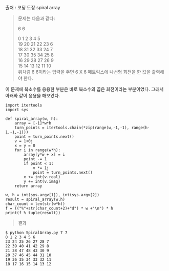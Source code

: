 출처 : 코딩 도장 spiral array


> 문제는 다음과 같다:  
>  
> 6 6  
>  
>   0   1   2   3   4   5  
>  19  20  21  22  23   6  
>  18  31  32  33  24   7  
>  17  30  35  34  25   8  
>  16  29  28  27  26   9  
>  15  14  13  12  11  10  
> 위처럼 6 6이라는 입력을 주면 6 X 6 매트릭스에 나선형 회전을 한 값을 출력해야 한다.  

이 문제에 복소수를 응용한 부분은 바로 복소수의 곱은 회전이라는 부분이었다. 그래서 아래와 같이 응용을 해보았다.

    import itertools
    import sys
    
    def spiral_array(w, h):
    	array = [-1]*w*h
    	turn_points = itertools.chain(*zip(range(w,-1,-1), range(h-1,-1,-1)))
    	point = turn_points.next()
    	v = 1+0j
    	x = y = 0
    	for i in range(w*h):
    		array[y*w + x] = i
    		point -= 1	
    		if point < 1:
    			v *= 1j
    			point = turn_points.next()
    		x += int(v.real)
    		y += int(v.imag)
    	return array
    
    w, h = int(sys.argv[1]), int(sys.argv[2])
    result = spiral_array(w,h)
    char_count = len(str(w*h))
    f = (("%"+str(char_count+2)+"d") * w +"\n") * h
    print(f % tuple(result))

> 결과

    $ python SpiralArray.py 7 7
    0 1 2 3 4 5 6
    23 24 25 26 27 28 7
    22 39 40 41 42 29 8
    21 38 47 48 43 30 9
    20 37 46 45 44 31 10
    19 36 35 34 33 32 11
    18 17 16 15 14 13 12